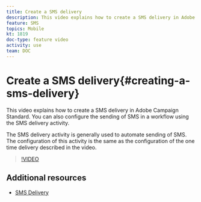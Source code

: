 ```yaml
---
title: Create a SMS delivery
description: This video explains how to create a SMS delivery in Adobe Campaign Standard (ACS).
feature: SMS
topics: Mobile
kt: 1819
doc-type: feature video
activity: use
team: DOC
---
```


# Create a SMS delivery{#creating-a-sms-delivery}

This video explains how to create a SMS delivery in Adobe Campaign Standard. You can also configure the sending of SMS in a workflow using the SMS delivery activity.

The SMS delivery activity is generally used to automate sending of SMS. The configuration of this activity is the same as the configuration of the one time delivery described in the video.

>[!VIDEO](https://video.tv.adobe.com/v/25265/?quality=12)

## Additional resources

* [SMS Delivery](https://docs.adobe.com/content/help/en/campaign-standard/using/managing-processes-and-data/channel-activities/sms-delivery.html#configuration)
